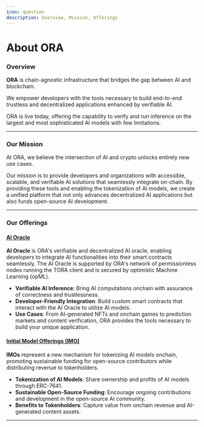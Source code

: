 ```yaml
---
icon: question
description: Overview, Mission, Offerings
---
```


# About ORA

### **Overview**

**ORA** is chain-agnostic infrastructure that bridges the gap between AI and blockchain.

We empower developers with the tools necessary to build end-to-end trustless and decentralized applications enhanced by verifiable AI.

ORA is live today, offering the capability to verify and run inference on the largest and most sophisticated AI models with few limitations.

***

### **Our Mission**

At ORA, we believe the intersection of AI and crypto unlocks entirely new use cases.

Our mission is to provide developers and organizations with accessible, scalable, and verifiable AI solutions that seamlessly integrate on-chain. By providing these tools and enabling the tokenization of AI models, we create a unified platform that not only advances decentralized AI applications but also funds open-source AI development.

***

### **Our Offerings**

#### [**AI Oracle**](../the-ora-network/ai-oracle-network/)

**AI Oracle** is ORA's verifiable and decentralized AI oracle, enabling developers to integrate AI functionalities into their smart contracts seamlessly. The AI Oracle is supported by ORA's network of permissionless nodes running the TORA client and is secured by optimistic Machine Learning (opML).

* **Verifiable AI Inference**: Bring AI computations onchain with assurance of correctness and trustlessness.
* **Developer-Friendly Integration**: Build custom smart contracts that interact with the AI Oracle to utilize AI models.
* **Use Cases**: From AI-generated NFTs and onchain games to prediction markets and content verification, ORA provides the tools necessary to build your unique application.

#### [**Initial Model Offerings (IMO)**](https://docs.ora.io/doc/imo-initial-model-offering/introduction)

**IMOs** represent a new mechanism for tokenizing AI models onchain, promoting sustainable funding for open-source contributors while distributing revenue to tokenholders.

* **Tokenization of AI Models**: Share ownership and profits of AI models through ERC-7641.
* **Sustainable Open-Source Funding**: Encourage ongoing contributions and development in the open-source AI community.
* **Benefits to Tokenholders**: Capture value from onchain revenue and AI-generated content assets.

***
